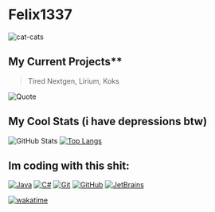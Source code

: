 # Felix1337

![cat-cats](https://user-images.githubusercontent.com/87606394/194842318-2ca693ce-737f-4970-8249-43968f8d84c1.gif)

## My Current Projects**
> Tired Nextgen, Lirium, Koks

![Quote](https://github-readme-quotes.herokuapp.com/quote?theme=great-gatsby)

## My Cool Stats (i have depressions btw)

![GitHub Stats](https://github-readme-stats.vercel.app/api?username=FelixH2012&theme=radical)
[![Top Langs](https://github-readme-stats.vercel.app/api/top-langs/?username=FelixH2012&exclude_repo=github-readme-stats,FelixH2012.github.io)](https://github.com/FelixH2012/github-readme-stats)

## Im coding with this shit: 
[![Java](https://img.shields.io/static/v1?style=for-the-badge&logo=Java&logoColor=FFFFFF&message=Java&color=ED8B00&label=)](https://java.com/)
[![C#](https://img.shields.io/static/v1?style=for-the-badge&logo=Csharp&logoColor=FFFFFF&message=C%23&color=8800ff&label=)](https://java.com/)
[![Git](https://img.shields.io/static/v1?style=for-the-badge&logo=Git&message=Git&logoColor=FFFFFF&color=F05032&label=)](https://git-scm.com/)
[![GitHub](https://img.shields.io/static/v1?style=for-the-badge&logo=GitHub&message=GitHub&logoColor=FFFFFF&color=181717&label=)](https://github.com/)
[![JetBrains](https://img.shields.io/static/v1?style=for-the-badge&logo=JetBrains&logoColor=FFFFFF&message=JetBrains&nbsp;IDEs&color=000000&label=)](https://www.jetbrains.com/)

[![wakatime](https://wakatime.com/badge/user/896d8a0a-0411-452a-b412-174893d28a4b/project/33744c9e-9777-46e5-94d4-c0562f74bea1.svg)](https://wakatime.com/badge/user/896d8a0a-0411-452a-b412-174893d28a4b/project/33744c9e-9777-46e5-94d4-c0562f74bea1)
